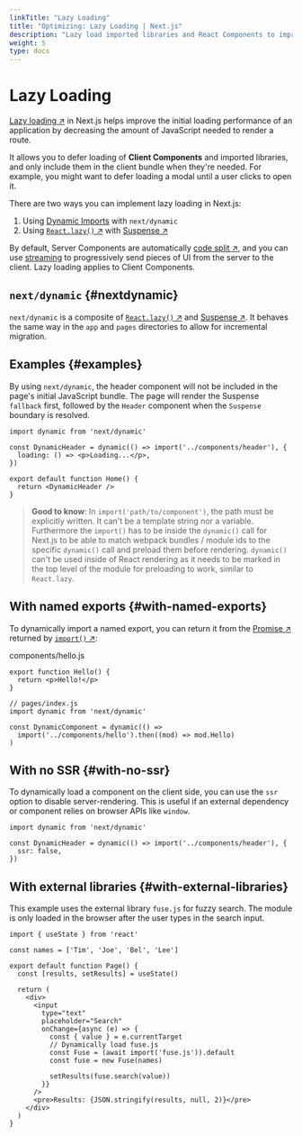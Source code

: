 ```yaml
---
linkTitle: "Lazy Loading"
title: "Optimizing: Lazy Loading | Next.js"
description: "Lazy load imported libraries and React Components to improve your application's loading performance."
weight: 5
type: docs
---
```


# Lazy Loading

[Lazy loading ↗](https://developer.mozilla.org/docs/Web/Performance/Lazy_loading) in Next.js helps improve the initial loading performance of an application by decreasing the amount of JavaScript needed to render a route.

It allows you to defer loading of **Client Components** and imported libraries, and only include them in the client bundle when they're needed. For example, you might want to defer loading a modal until a user clicks to open it.

There are two ways you can implement lazy loading in Next.js:

1. Using [Dynamic Imports](/nextjs/13.5/using-pages-router/building-your-application/optimizing/lazy-loading#nextdynamic) with `next/dynamic`
2. Using [`React.lazy()` ↗](https://react.dev/reference/react/lazy) with [Suspense ↗](https://react.dev/reference/react/Suspense)

By default, Server Components are automatically [code split ↗](https://developer.mozilla.org/docs/Glossary/Code_splitting), and you can use [streaming](/nextjs/13.5/using-app-router/building-your-application/routing/loading-ui-and-streaming) to progressively send pieces of UI from the server to the client. Lazy loading applies to Client Components.

## `next/dynamic` {#nextdynamic}

`next/dynamic` is a composite of [`React.lazy()` ↗](https://react.dev/reference/react/lazy) and [Suspense ↗](https://react.dev/reference/react/Suspense). It behaves the same way in the `app` and `pages` directories to allow for incremental migration.

## Examples {#examples}

By using `next/dynamic`, the header component will not be included in the page's initial JavaScript bundle. The page will render the Suspense `fallback` first, followed by the `Header` component when the `Suspense` boundary is resolved.

```
import dynamic from 'next/dynamic'
 
const DynamicHeader = dynamic(() => import('../components/header'), {
  loading: () => <p>Loading...</p>,
})
 
export default function Home() {
  return <DynamicHeader />
}
```

> **Good to know**: In `import('path/to/component')`, the path must be explicitly written. It can't be a template string nor a variable. Furthermore the `import()` has to be inside the `dynamic()` call for Next.js to be able to match webpack bundles / module ids to the specific `dynamic()` call and preload them before rendering. `dynamic()` can't be used inside of React rendering as it needs to be marked in the top level of the module for preloading to work, similar to `React.lazy`.
> 

## With named exports {#with-named-exports}

To dynamically import a named export, you can return it from the [Promise ↗](https://developer.mozilla.org/docs/Web/JavaScript/Reference/Global_Objects/Promise) returned by [`import()` ↗](https://github.com/tc39/proposal-dynamic-import#example):


components/hello.js
```
export function Hello() {
  return <p>Hello!</p>
}
 
// pages/index.js
import dynamic from 'next/dynamic'
 
const DynamicComponent = dynamic(() =>
  import('../components/hello').then((mod) => mod.Hello)
)
```

## With no SSR {#with-no-ssr}

To dynamically load a component on the client side, you can use the `ssr` option to disable server-rendering. This is useful if an external dependency or component relies on browser APIs like `window`.

```
import dynamic from 'next/dynamic'
 
const DynamicHeader = dynamic(() => import('../components/header'), {
  ssr: false,
})
```

## With external libraries {#with-external-libraries}

This example uses the external library `fuse.js` for fuzzy search. The module is only loaded in the browser after the user types in the search input.

```
import { useState } from 'react'
 
const names = ['Tim', 'Joe', 'Bel', 'Lee']
 
export default function Page() {
  const [results, setResults] = useState()
 
  return (
    <div>
      <input
        type="text"
        placeholder="Search"
        onChange={async (e) => {
          const { value } = e.currentTarget
          // Dynamically load fuse.js
          const Fuse = (await import('fuse.js')).default
          const fuse = new Fuse(names)
 
          setResults(fuse.search(value))
        }}
      />
      <pre>Results: {JSON.stringify(results, null, 2)}</pre>
    </div>
  )
}
```
